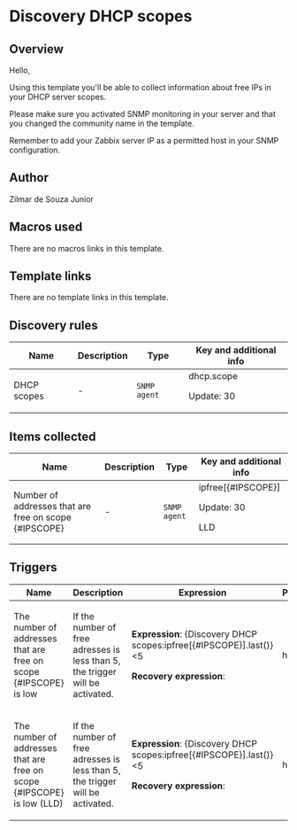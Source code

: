 # Discovery DHCP scopes

## Overview

Hello,


Using this template you'll be able to collect information about free IPs in your DHCP server scopes.


Please make sure you activated SNMP monitoring in your server and that you changed the community name in the template.


Remember to add your Zabbix server IP as a permitted host in your SNMP configuration.



## Author

Zilmar de Souza Junior

## Macros used

There are no macros links in this template.

## Template links

There are no template links in this template.

## Discovery rules

|Name|Description|Type|Key and additional info|
|----|-----------|----|----|
|DHCP scopes|<p>-</p>|`SNMP agent`|dhcp.scope<p>Update: 30</p>|


## Items collected

|Name|Description|Type|Key and additional info|
|----|-----------|----|----|
|Number of addresses that are free on scope {#IPSCOPE}|<p>-</p>|`SNMP agent`|ipfree[{#IPSCOPE}]<p>Update: 30</p><p>LLD</p>|


## Triggers

|Name|Description|Expression|Priority|
|----|-----------|----------|--------|
|The number of addresses that are free on scope {#IPSCOPE} is low|<p>If the number of free adresses is less than 5, the trigger will be activated.</p>|<p>**Expression**: {Discovery DHCP scopes:ipfree[{#IPSCOPE}].last()}<5</p><p>**Recovery expression**: </p>|high|
|The number of addresses that are free on scope {#IPSCOPE} is low (LLD)|<p>If the number of free adresses is less than 5, the trigger will be activated.</p>|<p>**Expression**: {Discovery DHCP scopes:ipfree[{#IPSCOPE}].last()}<5</p><p>**Recovery expression**: </p>|high|
